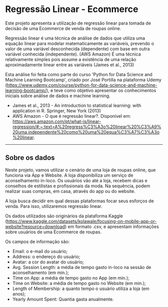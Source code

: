 # Regressão Linear - Ecommerce

Este projeto apresenta a utilização de regressão linear para tomada de decisão de uma Ecommerce de venda de roupas online.

Regressão linear é uma técnica de análise de dados que utiliza uma equação linear para modelar matematicamente as variáveis, prevendo o valor de uma variável desconhecida (dependente) com base em outra variável conhecida (independente). (AWS Amazon) É uma técnica relativamente simples pois assume a existência de uma relação aproximadamente linear entre as variáveis (James et al., 2013)

Esta análise foi feita como parte do curso 'Python for Data Science and Machine Learning Bootcamp', criado por José Portilla na plataforma Udemy (https://www.udemy.com/course/python-for-data-science-and-machine-learning-bootcamp/), e teve como objetivo apresentar os conhecimentos iniciais sobre análise de dados e machine learning.

- James et al., 2013 - An introduction to statistical learning: with application in R. Springer, New York (2013)
- AWS Amazon - O que é regressão linear?. Disponível em: https://aws.amazon.com/pt/what-is/linear-regression/#:~:text=A%20regress%C3%A3o%20linear%20%C3%A9%20uma,independente%20como%20uma%20equa%C3%A7%C3%A3o%20linear.

_________
## Sobre os dados
Neste projeto, vamos utilizar o cenário de uma loja de roupas online, que funciona via App e Website. 
A loja disponibiliza um serviço de aconselhamento in-loco. Os usuários vão até a loja, recebem dicas e conselhos de estilistas e profissionais da moda. Na sequência, podem realizar suas compras, em casa, através do app ou do website.

A loja busca decidir em qual dessas plataformas focar seus esforços de venda. Para isso, utilizaremos regressão linear.

Os dados utilizados são originários da plataforma Kaggle (https://www.kaggle.com/datasets/kolawale/focusing-on-mobile-app-or-website?resource=download) em formato .csv, e apresentam informações sobre usuários de uma Ecommerce de roupas.

Os campos de informação são:

- Email: o e-mail do usuário;
- Address: o endereço do usuário;
- Avatar: a cor do avatar do usuário;
- Avg. Session Length: a média de tempo gasto in-loco na sessão de aconselhamento (em min.);
- Time on App: a média de tempo gasto no App (em min.);
- Time on Website: a média de tempo gasto no Website (em min.);
- Length of Membership:  a quanto tempo o usuário utiliza a loja (em anos);
- Yearly Amount Spent: Quantia gasta anualmente.
